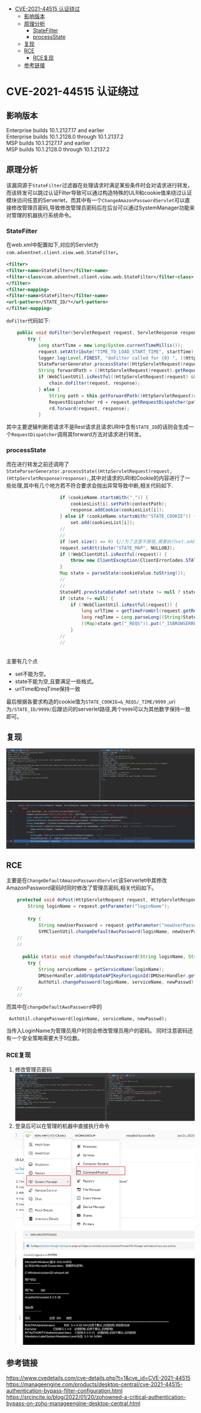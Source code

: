 - [CVE-2021-44515 认证绕过](#cve-2021-44515-认证绕过)
  - [影响版本](#影响版本)
  - [原理分析](#原理分析)
    - [StateFilter](#statefilter)
    - [processState](#processstate)
  - [复现](#复现)
  - [RCE](#rce)
    - [RCE复现](#rce复现)
  - [参考链接](#参考链接)
# CVE-2021-44515 认证绕过
## 影响版本
Enterprise builds 10.1.2127.17 and earlier   
Enterprise builds 10.1.2128.0 through 10.1.2137.2  
MSP builds 10.1.2127.17 and earlier  
MSP builds 10.1.2128.0 through 10.1.2137.2  
## 原理分析
该漏洞源于`StateFilter`过滤器在处理请求时满足某些条件时会对请求进行转发，而该转发可以跳过认证Filter导致可以通过构造特殊的ULR和cookie值来绕过认证模块访问任意的Serverlet，而其中有一个`ChangeAmazonPasswordServlet`可以直接修改管理员密码,导致修改管理员密码后在后台可以通过SystemManager功能来对管理的机器执行系统命令。
### StateFilter 
在web.xml中配置如下,对应的Servlet为`com.adventnet.client.view.web.StateFilter`。
```xml
<filter>
<filter-name>StateFilter</filter-name>
<filter-class>com.adventnet.client.view.web.StateFilter</filter-class>
</filter>
<filter-mapping>
<filter-name>StateFilter</filter-name>
<url-pattern>/STATE_ID/*</url-pattern>
</filter-mapping>
```
`doFilter`代码如下:
```java
    public void doFilter(ServletRequest request, ServletResponse response, FilterChain chain) throws IOException, ServletException {
        try {
            Long startTime = new Long(System.currentTimeMillis());
            request.setAttribute("TIME_TO_LOAD_START_TIME", startTime);
            logger.log(Level.FINEST, "doFilter called for {0} ", ((HttpServletRequest)request).getRequestURI());
            StateParserGenerator.processState((HttpServletRequest)request, (HttpServletResponse)response);
            String forwardPath = ((HttpServletRequest)request).getRequestURI();
            if (WebClientUtil.isRestful((HttpServletRequest)request) && forwardPath.indexOf("STATE_ID") == -1) {
                chain.doFilter(request, response);
            } else {
                String path = this.getForwardPath((HttpServletRequest)request);
                RequestDispatcher rd = request.getRequestDispatcher(path);
                rd.forward(request, response);
            }
```
其中主要逻辑判断若请求不是Rest请求且请求URI中含有`STATE_ID`的话则会生成一个`RequestDispatcher`调用其forward方法对请求进行转发。
### processState
而在进行转发之前还调用了`StateParserGenerator.processState((HttpServletRequest)request, (HttpServletResponse)response);`,其中对请求的URI和Cookie的内容进行了一些处理,其中有几个地方若不符合要求会抛出异常导致中断,相关代码如下.
```java
                    if (cookieName.startsWith("_")) {
                        cookiesList[i].setPath(contextPath);
                        response.addCookie(cookiesList[i]);
                    } else if (cookieName.startsWith("STATE_COOKIE")) {
                        set.add(cookiesList[i]);
                    //
                    //
                    if (set.size() == 0) {//为了这里不报错,需要执行set.add,也就是上面的COOKIE键名要以STATE_COOKIE开头
                    request.setAttribute("STATE_MAP", NULLOBJ);
                    if (!WebClientUtil.isRestful(request)) {
                        throw new ClientException(ClientErrorCodes.STATE_COOKIE_NOT_PASSED, (Throwable)null);
                    }
                    Map state = parseState(cookieValue.toString());
                    //
                    //
                    StateAPI.prevStateDataRef.set(state != null ? state : NULLOBJ);
                    if (state != null) {
                        if (!WebClientUtil.isRestful(request)) {
                            long urlTime = getTimeFromUrl(request.getRequestURI());
                            long reqTime = Long.parseLong((String)StateAPI.getRequestState("_TIME"));
                            ((Map)state.get("_REQS")).put("_ISBROWSERREFRESH", String.valueOf(urlTime != reqTime && !StateAPI.isSubRequest(request)));
                        }
                    //
                    //
                    
```
主要有几个点
* set不能为空。
* state不能为空,且要满足一些格式。
* urlTime和reqTime保持一致

最后根据各要求构造的cookie值为`STATE_COOKIE=&_REQS/_TIME/9999`
,uri为`/STATE_ID/9999/`后跟访问的serverlet路径,两个`9999`可以为其他数字保持一致即可。
## 复现
![](1.png)
![](2.png)
## RCE
主要是在`ChangeDefaultAmazonPasswordServlet`该Serverlet中其修改AmazonPassword密码时同时修改了管理员密码,相关代码如下。
```java
    protected void doPost(HttpServletRequest request, HttpServletResponse response) throws ServletException, IOException {
        String loginName = request.getParameter("loginName");

        try {
            String newUserPassword = request.getParameter("newUserPassword");
            SYMClientUtil.changeDefaultAwsPassword(loginName, newUserPassword);
    //
    //

      public static void changeDefaultAwsPassword(String loginName, String newPasswd) throws Exception {
        try {
            String serviceName = getServiceName(loginName);
            DMUserHandler.addOrUpdateAPIKeyForLoginId(DMUserHandler.getLoginIdForUser(loginName));
            AuthUtil.changePassword(loginName, serviceName, newPasswd);
    //
    //

```
而其中在`changeDefaultAwsPassword`中的
```
 AuthUtil.changePassword(loginName, serviceName, newPasswd);
```
当传入LoginName为管理员用户时则会修改管理员用户的密码。
同时注意密码还有一个安全策略需要大于5位数。
### RCE复现
1. 修改管理员密码
![](3.png)
2. 登录后可以在管理的机器中直接执行命令
![](4.png)
![](5.png)

## 参考链接
https://www.cvedetails.com/cve-details.php?t=1&cve_id=CVE-2021-44515  
https://manageengine.com/products/desktop-central/cve-2021-44515-authentication-bypass-filter-configuration.html  
https://srcincite.io/blog/2022/01/20/zohowned-a-critical-authentication-bypass-on-zoho-manageengine-desktop-central.html





